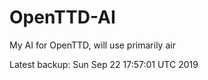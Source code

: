 # OpenTTD-AI
My AI for OpenTTD, will use primarily air

Latest backup: Sun Sep 22 17:57:01 UTC 2019
